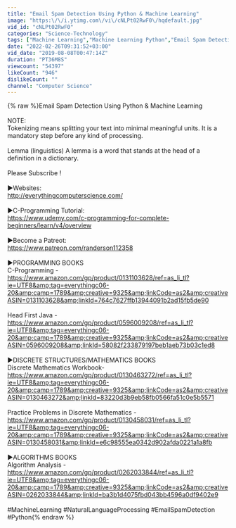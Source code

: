 ```yaml
---
title: "Email Spam Detection Using Python & Machine Learning"
image: "https:\/\/i.ytimg.com\/vi\/cNLPt02RwF0\/hqdefault.jpg"
vid_id: "cNLPt02RwF0"
categories: "Science-Technology"
tags: ["Machine Learning","Machine Learning Python","Email Spam Detection Machine Learning"]
date: "2022-02-26T09:31:52+03:00"
vid_date: "2019-08-08T00:47:14Z"
duration: "PT36M8S"
viewcount: "54397"
likeCount: "946"
dislikeCount: ""
channel: "Computer Science"
---
```

{% raw %}Email Spam Detection Using Python &amp; Machine Learning<br /><br />NOTE:<br />Tokenizing means splitting your text into minimal meaningful units. It is a mandatory step before any kind of processing.<br /><br />Lemma (linguistics) A lemma is a word that stands at the head of a definition in a dictionary.<br /><br />Please Subscribe !<br /><br />►Websites:<br /> <a rel="nofollow" target="blank" href="http://everythingcomputerscience.com/">http://everythingcomputerscience.com/</a><br /><br />►C-Programming Tutorial:<br /><a rel="nofollow" target="blank" href="https://www.udemy.com/c-programming-for-complete-beginners/learn/v4/overview">https://www.udemy.com/c-programming-for-complete-beginners/learn/v4/overview</a><br /><br />►Become a Patreot: <br /><a rel="nofollow" target="blank" href="https://www.patreon.com/randerson112358">https://www.patreon.com/randerson112358</a><br /><br />►PROGRAMMING BOOKS<br />C-Programming - <a rel="nofollow" target="blank" href="https://www.amazon.com/gp/product/0131103628/ref=as_li_tl?ie=UTF8&amp;tag=everythingc06-20&amp;camp=1789&amp;creative=9325&amp;linkCode=as2&amp;creativeASIN=0131103628&amp;linkId=764c7627ffb13944091b2ad15fb5de90">https://www.amazon.com/gp/product/0131103628/ref=as_li_tl?ie=UTF8&amp;tag=everythingc06-20&amp;camp=1789&amp;creative=9325&amp;linkCode=as2&amp;creativeASIN=0131103628&amp;linkId=764c7627ffb13944091b2ad15fb5de90</a><br /><br />Head First Java - <a rel="nofollow" target="blank" href="https://www.amazon.com/gp/product/0596009208/ref=as_li_tl?ie=UTF8&amp;tag=everythingc06-20&amp;camp=1789&amp;creative=9325&amp;linkCode=as2&amp;creativeASIN=0596009208&amp;linkId=58082f233879197beb1aeb73b03c1ed8">https://www.amazon.com/gp/product/0596009208/ref=as_li_tl?ie=UTF8&amp;tag=everythingc06-20&amp;camp=1789&amp;creative=9325&amp;linkCode=as2&amp;creativeASIN=0596009208&amp;linkId=58082f233879197beb1aeb73b03c1ed8</a><br /><br />►DISCRETE STRUCTURES/MATHEMATICS BOOKS<br />Discrete Mathematics Workbook- <a rel="nofollow" target="blank" href="https://www.amazon.com/gp/product/0130463272/ref=as_li_tl?ie=UTF8&amp;tag=everythingc06-20&amp;camp=1789&amp;creative=9325&amp;linkCode=as2&amp;creativeASIN=0130463272&amp;linkId=83220d3b9eb58fb0566fa51c0e5b5571">https://www.amazon.com/gp/product/0130463272/ref=as_li_tl?ie=UTF8&amp;tag=everythingc06-20&amp;camp=1789&amp;creative=9325&amp;linkCode=as2&amp;creativeASIN=0130463272&amp;linkId=83220d3b9eb58fb0566fa51c0e5b5571</a><br /><br />Practice Problems in Discrete Mathematics -<a rel="nofollow" target="blank" href="https://www.amazon.com/gp/product/0130458031/ref=as_li_tl?ie=UTF8&amp;tag=everythingc06-20&amp;camp=1789&amp;creative=9325&amp;linkCode=as2&amp;creativeASIN=0130458031&amp;linkId=e6c98555ea0342d902afda0221a1a8fb">https://www.amazon.com/gp/product/0130458031/ref=as_li_tl?ie=UTF8&amp;tag=everythingc06-20&amp;camp=1789&amp;creative=9325&amp;linkCode=as2&amp;creativeASIN=0130458031&amp;linkId=e6c98555ea0342d902afda0221a1a8fb</a><br /><br />►ALGORITHMS BOOKS<br />Algorithm Analysis - <a rel="nofollow" target="blank" href="https://www.amazon.com/gp/product/0262033844/ref=as_li_tl?ie=UTF8&amp;tag=everythingc06-20&amp;camp=1789&amp;creative=9325&amp;linkCode=as2&amp;creativeASIN=0262033844&amp;linkId=ba3b1d4075fbd043bb4596a0df9402e9">https://www.amazon.com/gp/product/0262033844/ref=as_li_tl?ie=UTF8&amp;tag=everythingc06-20&amp;camp=1789&amp;creative=9325&amp;linkCode=as2&amp;creativeASIN=0262033844&amp;linkId=ba3b1d4075fbd043bb4596a0df9402e9</a><br /><br />#MachineLearning #NaturalLanguageProcessing #EmailSpamDetection #Python{% endraw %}
